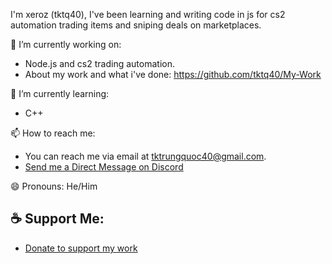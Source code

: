
I'm xeroz (tktq40), I've been learning and writing code in js for cs2 automation trading items and sniping deals on marketplaces.


🔭 I’m currently working on:
- Node.js and cs2 trading automation.
- About my work and what i've done: https://github.com/tktq40/My-Work

🌱 I’m currently learning:
- C++

📫 How to reach me:
- You can reach me via email at [tktrungquoc40@gmail.com](mailto:tktrungquoc40@gmail.com).
- [Send me a Direct Message on Discord](https://discord.com/users/700895996112142358)

😄 Pronouns: He/Him

## ☕ Support Me:
- [Donate to support my work](https://ko-fi.com/tktq40)

